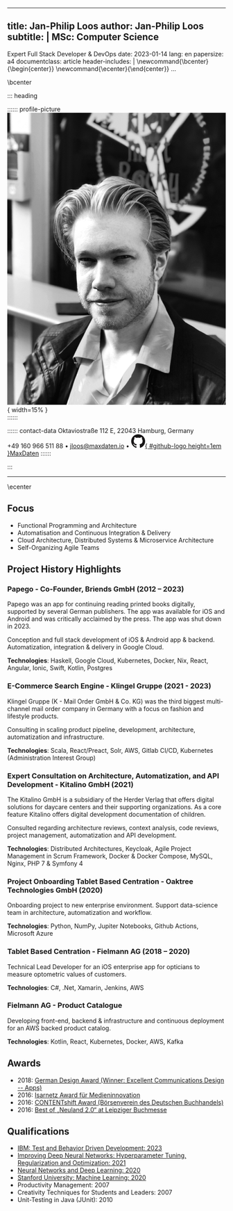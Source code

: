 
---
title: Jan-Philip Loos
author: Jan-Philip Loos
subtitle: |
  MSc: Computer Science
  ---
  Expert Full Stack Developer & DevOps
date: 2023-01-14
lang: en
papersize: a4
documentclass: article
header-includes: |
    \newcommand{\bcenter}{\begin{center}}
    \newcommand{\ecenter}{\end{center}}
...

\bcenter

::: heading

:::::: profile-picture
![Jan-Philip Loos Portrait](./src/img/profile-portrait_low.jpg){ width=15% }\
::::::

:::::: contact-data
Oktaviostraße 112 E, 22043 Hamburg, Germany\
+49 160 966 511 88 • <jloos@maxdaten.io> • [![Github](./src/img/GitHub-Mark-32px.png){ #github-logo height=1em }MaxDaten](https://github.com/MaxDaten)
::::::

:::

---

\ecenter

## Focus

- Functional Programming and Architecture
- Automatisation and Continuous Integration & Delivery
- Cloud Architecture, Distributed Systems & Microservice Architecture
- Self-Organizing Agile Teams

## Project History Highlights

### Papego - Co-Founder, Briends GmbH (2012 – 2023)

Papego was an app for continuing reading printed books digitally, supported by several German publishers. The app was available for iOS and Android and was critically acclaimed by the press. The app was shut down in 2023.

Conception and full stack development of iOS & Android app & backend. Automatization, integration & delivery in Google Cloud.

**Technologies**: Haskell, Google Cloud, Kubernetes, Docker, Nix, React, Angular, Ionic, Swift, Kotlin, Postgres

### E-Commerce Search Engine - Klingel Gruppe (2021 - 2023)

Klingel Gruppe (K - Mail Order GmbH & Co. KG) was the third biggest multi-channel mail order company in Germany with a focus on fashion and lifestyle products.

Consulting in scaling product pipeline, development, architecture, automatization and infrastructure.

**Technologies**: Scala, React/Preact, Solr, AWS, Gitlab CI/CD, Kubernetes (Administration Interest Group)

### Expert Consultation on Architecture, Automatization, and API Development - Kitalino GmbH (2021)

The Kitalino GmbH is a subsidiary of the Herder Verlag that offers digital solutions for daycare centers and their supporting organizations. As a core feature Kitalino offers digital development documentation of children.

Consulted regarding architecture reviews, context analysis, code reviews, project management, automatization and API development.

**Technologies**: Distributed Architectures, Keycloak, Agile Project Management in Scrum Framework, Docker & Docker Compose, MySQL, Nginx, PHP 7 & Symfony 4

### Project Onboarding Tablet Based Centration - Oaktree Technologies GmbH (2020)

Onboarding project to new enterprise environment. Support data-science team in architecture, automatization and workflow.

**Technologies**: Python, NumPy, Jupiter Notebooks, Github Actions, Microsoft Azure

### Tablet Based Centration - Fielmann AG (2018 – 2020)

Technical Lead Developer for an iOS enterprise app for opticians to measure optometric values of customers.

**Technologies**: C#, .Net, Xamarin, Jenkins, AWS

### Fielmann AG - Product Catalogue

Developing front-end, backend & infrastructure and continuous deployment for an AWS backed
product catalog.

**Technologies**: Kotlin, React, Kubernetes, Docker, AWS, Kafka

## Awards

- 2018: [German Design Award (Winner: Excellent Communications Design -- Apps)](https://www.german-design-award.com/die-gewinner/galerie/detail/14562-papego.html)
- 2016: [Isarnetz Award für Medieninnovation](https://www.briends.net/2016/11/04/papego-mit-isarnetz-award-f%C3%BCr-medieninnovation-ausgezeichnet/)
- 2016: [CONTENTshift Award (Börsenverein des Deutschen Buchhandels)](https://www.contentshift.de/2016/gewinner/)
- 2016: [Best of „Neuland 2.0“ at Leipziger Buchmesse](http://www.leipziger-buchmesse.de/pressemitteilungen/neuland-20-zeigt-14-ausgewaehlte-startupinnovationen/393971)

## Qualifications

- [IBM: Test and Behavior Driven Development: 2023](https://coursera.org/share/47154e9716c8722de49104341acfbf26)
- [Improving Deep Neural Networks: Hyperparameter Tuning, Regularization and Optimization: 2021](https://coursera.org/share/5c6c297413c2ffaf92112022c3c9143c)
- [Neural Networks and Deep Learning: 2020](https://coursera.org/share/43d965add17626ecd838e520cb689160)
- [Stanford University: Machine Learning: 2020](https://coursera.org/share/26faafa34c2f531e0bcec7dd62d92db1)
- Productivity Management: 2007
- Creativity Techniques for Students and Leaders: 2007
- Unit-Testing in Java (JUnit): 2010
